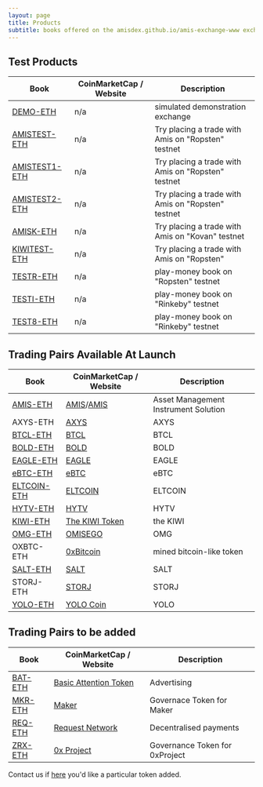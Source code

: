 ```yaml
---
layout: page
title: Products
subtitle: books offered on the amisdex.github.io/amis-exchange-www exchange
---
```


## Test Products

|Book|CoinMarketCap / Website|Description|
|------|----|----|
|[DEMO-ETH](http://amisdex.github.io/amis-exchange-www/exchange/?pairId=DEMO-ETH&vu=1)|n/a|simulated demonstration exchange|
|[AMISTEST-ETH](http://amisdex.github.io/amis-exchange-www/exchange/?pairId=AMISTEST-ETH)|n/a|Try placing a trade with Amis on "Ropsten" testnet|
|[AMISTEST1-ETH](http://amisdex.github.io/amis-exchange-www/exchange/?pairId=AMISTEST1-ETH)|n/a|Try placing a trade with Amis on "Ropsten" testnet|
|[AMISTEST2-ETH](http://amisdex.github.io/amis-exchange-www/exchange/?pairId=AMISTEST2-ETH)|n/a|Try placing a trade with Amis on "Ropsten" testnet|
|[AMISK-ETH](http://amisdex.github.io/amis-exchange-www/exchange/?pairId=AMISK-ETH)|n/a|Try placing a trade with Amis on "Kovan" testnet|
|[KIWITEST-ETH](https://amisdex.github.io/amis-exchange-www/exchange/?pairId=KIWITEST-ETH)|n/a|Try placing a trade with Amis on "Ropsten"
|[TESTR-ETH](http://amisdex.github.io/amis-exchange-www/exchange/?pairId=TESTR-ETH)|n/a|play-money book on "Ropsten" testnet|
|[TESTI-ETH](http://amisdex.github.io/amis-exchange-www/exchange/?pairId=TESTI-ETH)|n/a|play-money book on "Rinkeby" testnet|
|[TEST8-ETH](http://amisdex.github.io/amis-exchange-www/exchange/?pairId=TEST8-ETH)|n/a|play-money book on "Rinkeby" testnet|

## Trading Pairs Available At Launch

|Book|CoinMarketCap / Website|Description|
|------|----|----|
|[AMIS-ETH](http://amisdex.github.io/amis-exchange-www/exchange/?pairId=AMIS-ETH)|[AMIS](https://coinmarketcap.com/currencies/amis/)/[AMIS](https://github.com/amisolution/ERC20-AMIS/)|Asset Management Instrument Solution|
|AXYS-ETH|[AXYS](https://thekiwi.online/)|AXYS|
|[BTCL-ETH](http://amisdex.github.io/amis-exchange-www/exchange/?pairId=BTCL-ETH)|[BTCL](https://thekiwi.online/)|BTCL|
|[BOLD-ETH](http://amisdex.github.io/amis-exchange-www/exchange/?pairId=BOLD-ETH)|[BOLD](https://thekiwi.online/)|BOLD|
|[EAGLE-ETH](http://amisdex.github.io/amis-exchange-www/exchange/?pairId=EAGLE-ETH)|[EAGLE](https://thekiwi.online/)|EAGLE|
|[eBTC-ETH](http://amisdex.github.io/amis-exchange-www/exchange/?pairId=eBTC-ETH)|[eBTC](https://thekiwi.online/)|eBTC|
|[ELTCOIN-ETH](http://amisdex.github.io/amis-exchange-www/exchange/?pairId=ELTCOIN-ETH)|[ELTCOIN](https://thekiwi.online/)|ELTCOIN|
|[HYTV-ETH](http://amisdex.github.io/amis-exchange-www/exchange/?pairId=HYTV-ETH)|[HYTV](https://thekiwi.online/)|HYTV|
|[KIWI-ETH](http://amisdex.github.io/amis-exchange-www/exchange/?pairId=KIWI-ETH)|[The KIWI Token](https://thekiwi.online/)|the KIWI|
|[OMG-ETH](http://amisdex.github.io/amis-exchange-www/exchange/?pairId=OMG-ETH)|[OMISEGO](http:///)|OMG|
|OXBTC-ETH|[0xBitcoin](http://0xbitcoin.org/)|mined bitcoin-like token|
|[SALT-ETH](http://amisdex.github.io/amis-exchange-www/exchange/?pairId=SALT-ETH)|[SALT](https://thekiwi.online/)|SALT|
|STORJ-ETH|[STORJ](https://thekiwi.online/)|STORJ|
|[YOLO-ETH](http://amisdex.github.io/amis-exchange-www/exchange/?pairId=AMIS-ETH)|[YOLO Coin](https://thekiwi.online/)|YOLO|


## Trading Pairs to be added

|Book|CoinMarketCap / Website|Description|
|------|----|----|
|[BAT-ETH](http://amisdex.github.io/amis-exchange-www/exchange/?pairId=BAT-ETH)|[Basic Attention Token](https://coinmarketcap.com/currencies/basic-attention-token/)|Advertising|
|[MKR-ETH](http://amisdex.github.io/amis-exchange-www/exchange/?pairId=MKR-ETH)|[Maker](https://coinmarketcap.com/currencies/maker/)|Governace Token for Maker|
|[REQ-ETH](http://amisdex.github.io/amis-exchange-www/exchange/?pairId=REQ-ETH)|[Request Network](https://coinmarketcap.com/currencies/request-network/)|Decentralised payments|
|[ZRX-ETH](http://amisdex.github.io/amis-exchange-www/exchange/?pairId=ZRX-ETH)|[0x Project](https://coinmarketcap.com/currencies/0x/)|Governance Token for 0xProject|

Contact us if [here](https://amisdex.github.io/amis-exchange-www/help/listing-a-token/) you'd like a particular token added.
